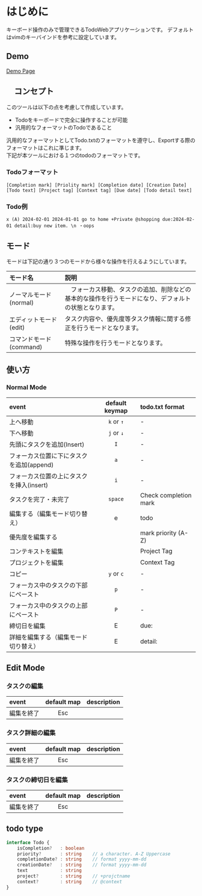 # はじめに

キーボード操作のみで管理できるTodoWebアプリケーションです。
デフォルトはvimのキーバインドを参考に設定しています。

## Demo

[Demo Page](http://example.com)

## 　コンセプト

このツールは以下の点を考慮して作成しています。

* Todoをキーボードで完全に操作することが可能
* 汎用的なフォーマットのTodoであること

汎用的なフォーマットとしてTodo.txtのフォーマットを遵守し、Exportする際のフォーマットはこれに準じます。  
下記が本ツールにおける１つのtodoのフォーマットです。  

### Todoフォーマット

```text:format
[Completion mark] [Priolity mark] [Completion date] [Creation Date] [Todo text] [Project tag] [Context tag] [Due date] [Todo detail text]
```

### Todo例

```text:example
x (A) 2024-02-01 2024-01-01 go to home +Private @shopping due:2024-02-01 detail:buy new item. \n ・oops
```

## モード

モードは下記の通り３つのモードから様々な操作を行えるようにしています。

| モード名| 説明|
| :--- | :--- |
| ノーマルモード(normal)|　フォーカス移動、タスクの追加、削除などの基本的な操作を行うモードになり、デフォルトの状態となります。  |
| エディットモード(edit)| タスク内容や、優先度等タスク情報に関する修正を行うモードとなります。 |
| コマンドモード(command) | 特殊な操作を行うモードとなります。|

## 使い方

### Normal Mode

| event | default keymap | todo.txt format|
| :--- | :---: | :--- |
| 上へ移動 | `k` or `↑` |  -|
| 下へ移動| `j`  or `↓`| - |
| 先頭にタスクを追加(Insert)| `I` | - |
| フォーカス位置に下にタスクを追加(append)| `a` | - |
| フォーカス位置の上にタスクを挿入(insert)| `i` | - |
| タスクを完了・未完了| `space` | Check completion mark |
| 編集する（編集モード切り替え）| e | todo |
| 優先度を編集する| | mark priority (A-Z)|
| コンテキストを編集|  | Project Tag |
| プロジェクトを編集|  | Context Tag |
| コピー| `y` or `c` | - |
| フォーカス中のタスクの下部にペースト| `p` | - |
| フォーカス中のタスクの上部にペースト| `P` | - |
| 締切日を編集| E |  due:|
| 詳細を編集する（編集モード切り替え）| E |  detail: |

## Edit Mode

### タスクの編集

| event | default map | description |
| :--- | :---: | ---: |
| 編集を終了 | Esc |  |

### タスク詳細の編集

| event | default map | description |
| :--- | :---: | ---: |
| 編集を終了 | Esc |  |

### タスクの締切日を編集

| event | default map | description |
| :--- | :---: | ---: |
| 編集を終了 | Esc |  |

## todo type

```typescript
interface Todo {
    isCompletion?   : boolean
    priority?       : string    // a character. A-Z Uppercase
    completionDate? : string    // format yyyy-mm-dd
    creationDate?   : string    // format yyyy-mm-dd
    text            : string
    project?        : string    // +projctname
    context?        : string    // @context
}
```
